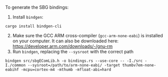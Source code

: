 To generate the SBG bindings:
1. Install `bindgen`:
```
cargo install bindgen-cli
```
2. Make sure the GCC ARM cross-compiler (`gcc-arm-none-eabi`) is installed on your computer. It can also be downloaded here: https://developer.arm.com/downloads/-/gnu-rm
3. Run `bindgen`, replacing the `--sysroot` with the correct path
```
bindgen src/sbgEComLib.h -o bindings.rs --use-core -- -I./src -I./common --sysroot=/path/to/arm-none-eabi/ -target thumbv7em-none-eabihf -mcpu=cortex-m4 -mthumb -mfloat-abi=hard
```
